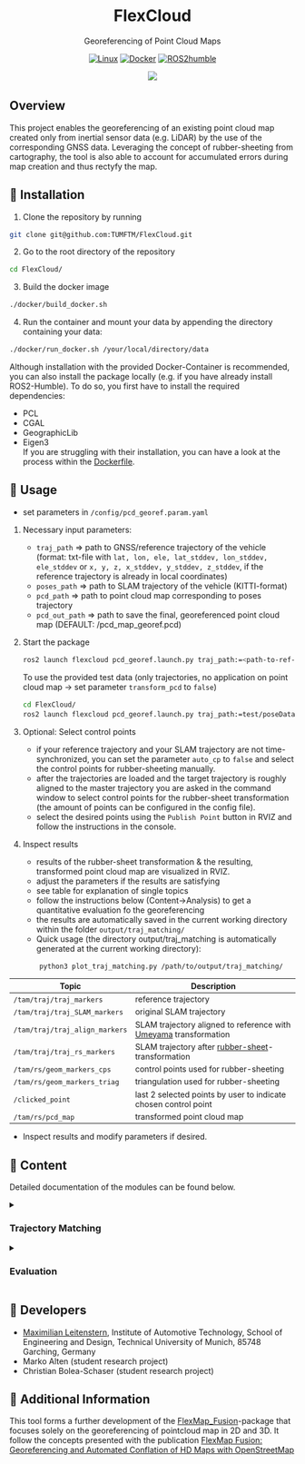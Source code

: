 <div align="center">

<h1>FlexCloud</h1>

Georeferencing of Point Cloud Maps

[![Linux](https://img.shields.io/badge/os-linux-blue.svg)](https://www.linux.org/)
[![Docker](https://badgen.net/badge/icon/docker?icon=docker&label)](https://www.docker.com/)
[![ROS2humble](https://img.shields.io/badge/ros2-humble-blue.svg)](https://docs.ros.org/en/humble/index.html)

<img src="doc/viz.gif" width="800"/>
</div>

<h2>Overview</h2>
This project enables the georeferencing of an existing point cloud map created only from inertial sensor data (e.g. LiDAR) by the use of the corresponding GNSS data.
Leveraging the concept of rubber-sheeting from cartography, the tool is also able to account for accumulated errors during map creation and thus rectyfy the map.

<h2>🐋 Installation</h2>

1. Clone the repository by running
```bash
git clone git@github.com:TUMFTM/FlexCloud.git
```
2. Go to the root directory of the repository
```bash
cd FlexCloud/
```
3. Build the docker image
```bash
./docker/build_docker.sh  
```
4. Run the container and mount your data by appending the directory containing your data:
```bash
./docker/run_docker.sh /your/local/directory/data
```

Although installation with the provided Docker-Container is recommended, you can also install the package locally (e.g. if you have already install ROS2-Humble).
To do so, you first have to install the required dependencies:
* PCL
* CGAL
* GeographicLib
* Eigen3 \
If you are struggling with their installation, you can have a look at the process within the [Dockerfile](docker/Dockerfile).

<h2> 🔨 Usage</h2>

* set parameters in `/config/pcd_georef.param.yaml`

1. Necessary input parameters:
   - `traj_path` => path to GNSS/reference trajectory of the vehicle (format: txt-file with `lat, lon, ele, lat_stddev, lon_stddev, ele_stddev` or `x, y, z, x_stddev, y_stddev, z_stddev`, if the reference trajectory is already in local coordinates)
   - `poses_path` => path to SLAM trajectory of the vehicle (KITTI-format)
   - `pcd_path` => path to point cloud map corresponding to poses trajectory
   - `pcd_out_path` => path to save the final, georeferenced point cloud map (DEFAULT: /pcd_map_georef.pcd)

2. Start the package
   ```bash
   ros2 launch flexcloud pcd_georef.launch.py traj_path:=<path-to-ref-trajectory> poses_path:=<path-to-SLAM-trajectory>  pcd_path:=<path-to-pcd-map> pcd_out_path:=<path-to-save-pcd-map>
   ```
   To use the provided test data (only trajectories, no application on point cloud map -> set parameter `transform_pcd` to `false`)
   ```bash
   cd FlexCloud/
   ros2 launch flexcloud pcd_georef.launch.py traj_path:=test/poseData.txt poses_path:=test/poses_map.txt 
   ```

3. Optional: Select control points
   - if your reference trajectory and your SLAM trajectory are not time-synchronized, you can set the parameter `auto_cp` to `false` and select the control points for rubber-sheeting manually.
   - after the trajectories are loaded and the target trajectory is roughly aligned to the master trajectory you are asked in the command window to select control points for the rubber-sheet transformation (the amount of points can be configured in the config file).
   - select the desired points using the `Publish Point` button in RVIZ and follow the instructions in the console.

4. Inspect results
   - results of the rubber-sheet transformation & the resulting, transformed point cloud map are visualized in RVIZ.
   - adjust the parameters if the results are satisfying
   - see table for explanation of single topics
   - follow the instructions below (Content->Analysis) to get a quantitative evaluation fo the georeferencing
   - the results are automatically saved in the current working directory within the folder `output/traj_matching/`
   - Quick usage (the directory output/traj_matching is automatically generated at the current working directory):
   ```bash
       python3 plot_traj_matching.py /path/to/output/traj_matching/
   ```

| Topic | Description |
| ----------- | ----------- |
| `/tam/traj/traj_markers` | reference trajectory |
| `/tam/traj/traj_SLAM_markers` | original SLAM trajectory |
| `/tam/traj/traj_align_markers` | SLAM trajectory aligned to reference with [Umeyama](https://web.stanford.edu/class/cs273/refs/umeyama.pdf) transformation |
| `/tam/traj/traj_rs_markers` | SLAM trajectory after [rubber-sheet](https://www.tandfonline.com/doi/abs/10.1559/152304085783915135)-transformation |
| `/tam/rs/geom_markers_cps` | control points used for rubber-sheeting |
| `/tam/rs/geom_markers_triag` | triangulation used for rubber-sheeting |
| `/clicked_point` | last 2 selected points by user to indicate chosen control point |
| `/tam/rs/pcd_map` | transformed point cloud map |

   - Inspect results and modify parameters if desired.

<h2>📄 Content</h2>

Detailed documentation of the modules can be found below.

<details>
<summary> <h3> Trajectory Matching </h3> </summary>

- calculation of transformation based on GNSS/reference and SLAM trajectories
- trajectories do not have to be time-synchronized, although time-synchronization is required to select control points automatically for rubber-sheeting

<h4>1. Projection of Global Coordinates</h4>

- global coordinates may be projected into local coordinate system using ENU-coordinates from the [GeographicLib](https://geographiclib.sourceforge.io/2009-03/classGeographicLib_1_1LocalCartesian.html)
- origin of grid for projection set based on config file otherwise first GNSS point
- if the reference trajectory is already in a local, metric coordinate system, the projection may be skipped using the parameter `transform_traj`

<h4>2. Alignment of Trajectories by Rigid Transformation</h4>

- SLAM trajectory aligned to reference using [Umeyama algorithm](https://web.stanford.edu/class/cs273/refs/umeyama.pdf) transformation in 2D/3D
- application of calculated transformation on SLAM trajectory
- screenshot below shows results of alignment of SLAM trajectory to projected reference trajectory with [Umeyama algorithm](https://web.stanford.edu/class/cs273/refs/umeyama.pdf)\
  ![image](doc/traj_al.png)

<h4>3. Rubber-Sheet transformation</h4>

- piecewise linear rubber-sheet transformation in 2D/3D based on concept of [Griffin & White](https://www.tandfonline.com/doi/abs/10.1559/152304085783915135)
- using Delaunay triangulation from [CGAL](https://www.cgal.org/)
- manual selection of control points in RVIZ (see above) possible if trajectories are not time-synchronized (parameter `auto_cp`)
- automatic exclusion of trajectory points as control points using thresholding for standard deviation possible
- manual exclusion of indices as controlpoints and manual displacement in xy possible, see parameter descriptions
- application of calculated transformations on target SLAM-poses and point cloud map
- the two screenshots below show selected control points on the aligned trajectories from step 2 and the results of the rubber-sheet transformation\
  ![image](doc/traj_rubber_sheet.png) ![image](doc/triag.png)
</details>
<details>
<summary> <h3> Evaluation </h3> </summary>

- export of various data by setting corresponding parameters in config-file
  - data is exported to `.txt` files that are then read by python-scripts
  - set export path in config-file
  - adjust import paths at the beginning of python-scripts if necessary
- analysis scripts in `/analysis`:
   * visualization of initial trajectories, [Umeyama transformation](https://web.stanford.edu/class/cs273/refs/umeyama.pdf) and [Rubber-Sheet transformation](https://www.tandfonline.com/doi/abs/10.1559/152304085783915135)
   * execute script `plot_traj_matching.py` in `/analysis`
   * produces graphs shown in previous section
   * calculation of deviation between trajectories based on euclidean distance of points
</details>


<h2>📇 Developers </h2>

- [Maximilian Leitenstern](mailto:maxi.leitenstern@tum.de),
Institute of Automotive Technology,
School of Engineering and Design,
Technical University of Munich,
85748 Garching,
Germany
- Marko Alten (student research project)
- Christian Bolea-Schaser (student research project)

<h2>📃 Additional Information </h2>
   
This tool forms a further development of the [FlexMap_Fusion](https://github.com/TUMFTM/FlexMap_Fusion)-package that focuses solely on the georeferencing of pointcloud map in 2D and 3D.
It follow the concepts presented with the publication [FlexMap Fusion: Georeferencing and Automated Conflation of HD Maps with OpenStreetMap](https://arxiv.org/abs/2404.10879)
